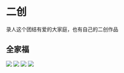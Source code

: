 # 二创

录人这个团结有爱的大家庭，也有自己的二创作品


## 全家福

![](/image/lu/creation/ph-1.jpg)
![](/image/lu/creation/ph-2.jpg)
![](/image/lu/creation/ph-3.jpg)
![](/image/lu/creation/ph-4.jpg)
